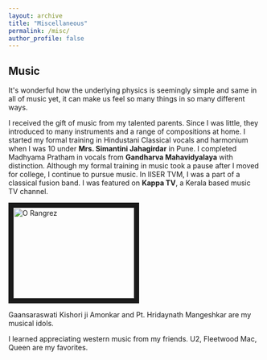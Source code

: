 ```yaml
---
layout: archive
title: "Miscellaneous"
permalink: /misc/
author_profile: false
---
```


Music
------

It's wonderful how the underlying physics is seemingly simple and same in all of music yet, it can make us feel so many things in so many different ways.

I received the gift of music from my talented parents. Since I was little, they introduced to many instruments and a range of compositions at home. I started my formal training in Hindustani Classical vocals and harmonium when I was 10 under **Mrs. Simantini Jahagirdar** in Pune. I completed Madhyama Pratham in vocals from **Gandharva Mahavidyalaya** with distinction. Although my formal training in music took a pause after I moved for college, I continue to pursue music. In IISER TVM, I was a part of a classical fusion band. I was featured on **Kappa TV**, a Kerala based music TV channel.

<a href="https://www.youtube.com/watch?v=i9a6tmVkYZo
" target="_blank"><img src="http://img.youtube.com/vi/i9a6tmVkYZo/3.jpg" 
alt="O Rangrez" width="240" height="180" border="10" /></a>


Gaansaraswati Kishori ji Amonkar and Pt. Hridaynath Mangeshkar are my musical idols.

I learned appreciating western music from my friends. U2, Fleetwood Mac, Queen are my favorites.
